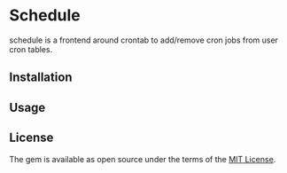 # Schedule

schedule is a frontend around crontab to add/remove cron jobs from user cron tables.

## Installation

## Usage

## License

The gem is available as open source under the terms of the [MIT License](https://opensource.org/licenses/MIT).
